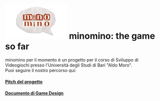 # <img src="docs/img/minomino_logo.png" alt="logo" width="200"/> minomino: the game so far

minomino per il momento è un progetto per il corso di Sviluppo di Videogiochi presso l'Università degli Studi di Bari "Aldo Moro".  
Puoi seguire il nostro percorso qui:
#### [Pitch del progetto](docs/Pitch.md)
#### [Documento di Game Design](docs/GameDesignDoc.md)
